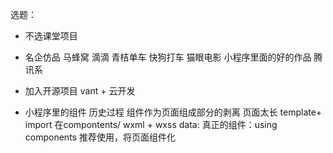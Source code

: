 选题：
  - 不选课堂项目
  - 名企仿品
  马蜂窝
  滴滴
  青桔单车
  快狗打车
  猫眼电影
  小程序里面的好的作品  腾讯系

- 加入开源项目
    vant + 云开发

- 小程序里的组件
历史过程
  组件作为页面组成部分的剥离  页面太长  template+ import 在compontents/ wxml + wxss data:
  真正的组件：using components  推荐使用，将页面组件化



